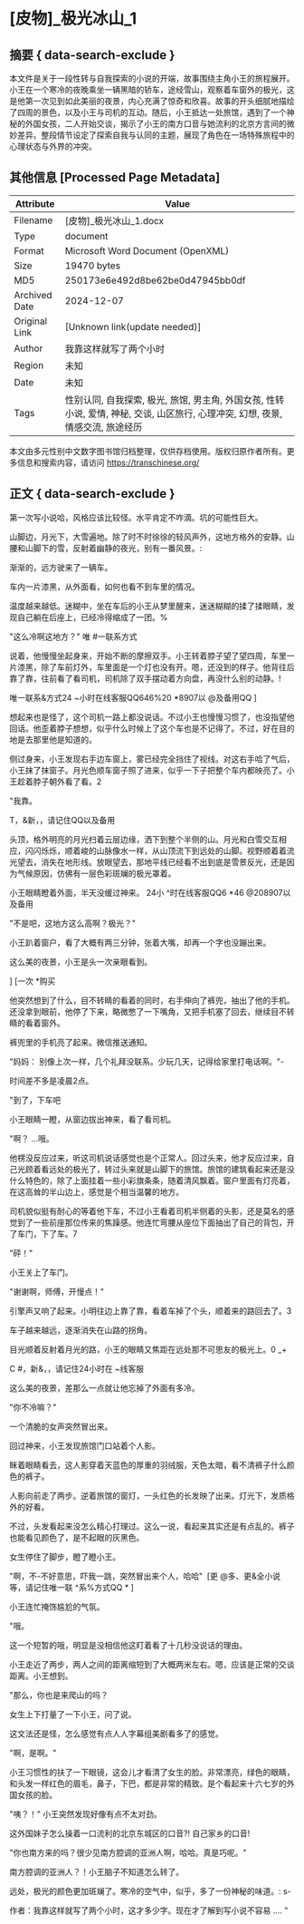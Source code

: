 # [皮物]_极光冰山_1



## 摘要  { data-search-exclude }

<!-- tcd_abstract -->
本文件是关于一段性转与自我探索的小说的开端，故事围绕主角小王的旅程展开。小王在一个寒冷的夜晚乘坐一辆黑暗的轿车，途经雪山，观察着车窗外的极光，这是他第一次见到如此美丽的夜景，内心充满了惊奇和欣喜。故事的开头细腻地描绘了四周的景色，以及小王与司机的互动。随后，小王抵达一处旅馆，遇到了一个神秘的外国女孩，二人开始交谈，揭示了小王的南方口音与她流利的北京方言间的微妙差异。整段情节设定了探索自我与认同的主题，展现了角色在一场特殊旅程中的心理状态与外界的冲突。

<!-- tcd_abstract_end -->

## 其他信息 [Processed Page Metadata]

| Attribute       | Value                                  |
|-----------------|----------------------------------------|
| Filename        | [皮物]_极光冰山_1.docx                             |
| Type            | document                                 |
| Format          | Microsoft Word Document (OpenXML)                               |
| Size            | 19470 bytes                           |
| MD5             | 250173e6e492d8be62be0d47945bb0df                                  |
| Archived Date   | 2024-12-07                             |
| Original Link   | [Unknown link(update needed)]                         |
| Author          | 我靠这样就写了两个小时                               |
| Region          | 未知                               |
| Date            | 未知                                 |
| Tags            | 性别认同, 自我探索, 极光, 旅馆, 男主角, 外国女孩, 性转小说, 爱情, 神秘, 交谈, 山区旅行, 心理冲突, 幻想, 夜景, 情感交流, 旅途经历                                 |

本文由多元性别中文数字图书馆归档整理，仅供存档使用。版权归原作者所有。更多信息和搜索内容，请访问 <https://transchinese.org/>


## 正文 { data-search-exclude }

<!-- tcd_main_text -->
第一次写小说哈，风格应该比较怪。水平肯定不咋滴。坑的可能性巨大。







山脚边，月光下，大雪遍地。除了时不时徐徐的轻风声外，这地方格外的安静。山腰和山脚下的雪，反射着幽静的夜光，别有一番风景。:



渐渐的，远方驶来了一辆车。





车内一片漆黑，从外面看，如何也看不到车里的情况。



温度越来越低。迷糊中，坐在车后的小王从梦里醒来，迷迷糊糊的揉了揉眼睛，发现自己躺在后座上，已经冷得缩成了一团。%





"这么冷啊这地方？" 唯 #一联系方式





说着，他慢慢坐起身来，开始不断的摩擦双手。小王转着脖子望了望四周，车里一片漆黑，除了车前灯外，车里面是一个灯也没有开。嗯，还没到的样子。他背往后靠了靠，往前看了看司机，司机除了双手摆动着方向盘，再没什么别的动静。!



唯一联系&方式24 ~小时在线客服QQ646%20 *8907以 @及备用QQ ]



想起来也是怪了，这个司机一路上都没说话。不过小王也慢慢习惯了，也没指望他回话。他歪着脖子想想，似乎什么时候上了这个车也是不记得了。不过，好在目的地是去那里他是知道的。





侧过身来，小王发现右手边车窗上，雾已经完全挡住了视线。对这右手哈了气后，小王抹了抹窗子。月光色顺车窗子照了进来，似乎一下子把整个车内都映亮了。小王趁着脖子朝外看了看。2



"我靠。



T，&新，，请记住QQ以及备用



头顶，格外明亮的月光扫着云层边缘，洒下到整个半侧的山。月光和白雪交互相应，闪闪烁烁，顺着峻的山脉像水一样，从山顶流下到远处的山脚。视野顺着着流光望去，消失在地形线。放眼望去，那地平线已经看不出到底是雪景反光，还是因为气候原因，仿佛有一层色彩斑斓的极光罩着。



小王眼睛瞪着外面，半天没缓过神来。 24小 ^时在线客服QQ6 *46 @208907以及备用





"不是吧，这地方这么高啊？极光？"





小王趴着窗户，看了大概有两三分钟，张着大嘴，却再一个字也没蹦出来。

这么美的夜景，小王是头一次亲眼看到。

 ] [一次 *购买




他突然想到了什么，目不转睛的看着的同时，右手伸向了裤兜，抽出了他的手机。还没拿到眼前，他停了下来，略微憋了一下嘴角，又把手机塞了回去，继续目不转睛的看着窗外。



裤兜里的手机亮了起来。微信推送通知。





"妈妈： 别像上次一样，几个礼拜没联系。少玩几天，记得给家里打电话啊。"-



时间差不多是凌晨2点。







"到了，下车吧





小王眼睛一瞪，从窗边拔出神来，看了看司机。



"啊？ ...哦。





他楞没反应过来，听这司机说话感觉也是个正常人。回过头来，他才反应过来，自己光顾着看远处的极光了，转过头来就是山脚下的旅馆。旅馆的建筑看起来还是没什么特色的，除了上面挂着一些小彩旗条条，随着清风飘着。窗户里面有灯亮着，在这高耸的半山边上，感觉是个相当温馨的地方。



司机貌似挺有耐心的等着他下车，不过小王看着司机半侧着的头影，还是莫名的感觉到了一些前座那位传来的焦躁感。他连忙弯腰从座位下面抽出了自己的背包，开了车门，下了车。7



"砰！"



小王关上了车门。



"谢谢啊，师傅，开慢点！"



引擎声又响了起来。小明往边上靠了靠，看着车掉了个头，顺着来的路回去了。3



车子越来越远，逐渐消失在山路的拐角。



目光顺着反射着月光的路，小王的眼睛又焦距在远处那不可思友的极光上。0  _+









C #，新&，，请记住24小时在 ~线客服



这么美的夜景，差那么一点就让他忘掉了外面有多冷。









"你不冷嘛？"



一个清脆的女声突然冒出来。



回过神来，小王发现旅馆门口站着个人影。





眯着眼睛看去，这人影穿着天蓝色的厚重的羽绒服，天色太暗，看不清裤子什么颜色的裤子。



人影向前走了两步。逆着旅馆的窗灯，一头红色的长发映了出来。灯光下，发质格外的好看。





不过，头发看起来没怎么精心打理过。这么一说，看起来其实还是有点乱的。裤子也能看见颜色了，是不起眼的灰黑色。



女生停住了脚步，瞪了瞪小王。



"啊，不-不好意思，吓我一跳，突然冒出来个人，哈哈"  [更 @多、更&全小说等，请记住唯一联 ^系%方式QQ * ]



小王连忙掩饰尴尬的气氛。



"哦。



这一个短暂的哦，明显是没相信他这盯着看了十几秒没说话的理由。





小王走近了两步，两人之间的距离缩短到了大概两米左右。嗯，应该是正常的交谈距离。小王想到。





"那么，你也是来爬山的吗？



女生上下打量了一下小王，问了说。





这文法还是怪，怎么感觉有点人人字幕组美剧看多了的感觉。





"啊，是啊。"

小王习惯性的扶了一下眼镜，这会儿才看清了女生的脸。非常漂亮，绿色的眼睛，和头发一样红色的眉毛，鼻子，下巴，都是非常的精致。是个看起来十六七岁的外国女孩的脸。





"咦？！" 小王突然发现好像有点不太对劲。





这外国妹子怎么操着一口流利的北京东城区的口音?! 自己家乡的口音!





"你也南方来的吗？很少见南方腔调的亚洲人啊，哈哈。真是巧呢。"



南方腔调的亚洲人？！小王脑子不知道怎么转了。









远处，极光的颜色更加斑斓了。寒冷的空气中，似乎，多了一份神秘的味道。: s-





作者：我靠这样就写了两个小时，这才多少字。现在才了解到写小说不容易 .... "
<!-- tcd_main_text_end -->

